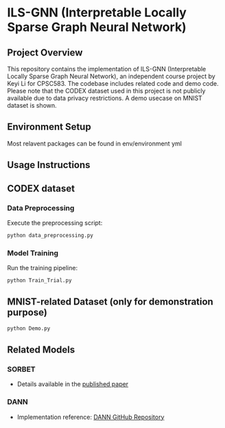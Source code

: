 # ILS-GNN (Interpretable Locally Sparse Graph Neural Network)

## Project Overview
This repository contains the implementation of ILS-GNN (Interpretable Locally Sparse Graph Neural Network), an independent course project by Keyi Li for CPSC583. The codebase includes related code and demo code. Please note that the CODEX dataset used in this project is not publicly available due to data privacy restrictions. A demo usecase on MNIST dataset is shown.

## Environment Setup

Most relavent packages can be found in env/environment yml

## Usage Instructions

## CODEX dataset

### Data Preprocessing
Execute the preprocessing script:
```bash
python data_preprocessing.py
```
### Model Training
Run the training pipeline:
```bash
python Train_Trial.py
```

## MNIST-related Dataset (only for demonstration purpose)
```bash
python Demo.py
```

## Related Models

### SORBET
- Details available in the [published paper](https://pubmed.ncbi.nlm.nih.gov/38260586/)

### DANN
- Implementation reference: [DANN GitHub Repository](https://github.com/fungtion/DANN)


